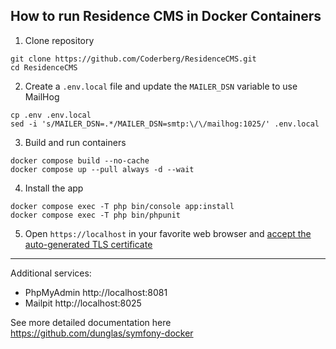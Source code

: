 ## How to run Residence CMS  in Docker Containers ##

1. Clone repository
```shell
git clone https://github.com/Coderberg/ResidenceCMS.git
cd ResidenceCMS
```

2. Create a `.env.local` file and update the `MAILER_DSN` variable to use MailHog
```shell
cp .env .env.local
sed -i 's/MAILER_DSN=.*/MAILER_DSN=smtp:\/\/mailhog:1025/' .env.local
```

3. Build and run containers
```shell
docker compose build --no-cache
docker compose up --pull always -d --wait
```

4. Install the app
```
docker compose exec -T php bin/console app:install
docker compose exec -T php bin/phpunit
```

5. Open `https://localhost` in your favorite web browser and [accept the auto-generated TLS certificate](https://stackoverflow.com/a/15076602/1352334)

---

Additional services:

- PhpMyAdmin http://localhost:8081
- Mailpit http://localhost:8025

See more detailed documentation here https://github.com/dunglas/symfony-docker
